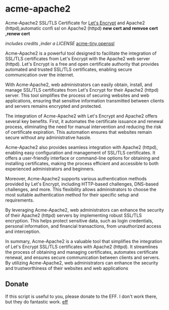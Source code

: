# acme-apache2
Acme-Apache2 SSL/TLS Certificate for [Let's Encrypt](https://letsencrypt.org/) and Apache2 (httpd),automatic confi ssl on Apache2 (httpd) **new cert and remvoe cert ,renew cert**

*includes credits ,inder a LICENSE*
[acme-tiny](https://github.com/diafygi/acme-tiny),[openssl](https://www.openssl.org/)

Acme-Apache2 is a powerful tool designed to facilitate the integration of SSL/TLS certificates from Let's Encrypt with the Apache2 web server (httpd). Let's Encrypt is a free and open certificate authority that provides automated and trusted SSL/TLS certificates, enabling secure communication over the internet.

With Acme-Apache2, web administrators can easily obtain, install, and manage SSL/TLS certificates from Let's Encrypt for their Apache2 (httpd) server. This tool simplifies the process of securing websites and web applications, ensuring that sensitive information transmitted between clients and servers remains encrypted and protected.

The integration of Acme-Apache2 with Let's Encrypt and Apache2 offers several key benefits. First, it automates the certificate issuance and renewal process, eliminating the need for manual intervention and reducing the risk of certificate expiration. This automation ensures that websites remain secure without any administrative hassle.

Acme-Apache2 also provides seamless integration with Apache2 (httpd), enabling easy configuration and management of SSL/TLS certificates. It offers a user-friendly interface or command-line options for obtaining and installing certificates, making the process efficient and accessible to both experienced administrators and beginners.

Moreover, Acme-Apache2 supports various authentication methods provided by Let's Encrypt, including HTTP-based challenges, DNS-based challenges, and more. This flexibility allows administrators to choose the most suitable authentication method for their specific setup and requirements.

By leveraging Acme-Apache2, web administrators can enhance the security of their Apache2 (httpd) servers by implementing robust SSL/TLS encryption. This helps protect sensitive data, such as login credentials, personal information, and financial transactions, from unauthorized access and interception.

In summary, Acme-Apache2 is a valuable tool that simplifies the integration of Let's Encrypt SSL/TLS certificates with Apache2 (httpd). It streamlines the process of obtaining and managing certificates, automates certificate renewal, and ensures secure communication between clients and servers. By utilizing Acme-Apache2, web administrators can enhance the security and trustworthiness of their websites and web applications

## Donate
If this script is useful to you, please donate to the EFF. I don't work there, but they do fantastic work.
[eff](https://eff.org/donate/)

